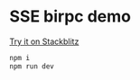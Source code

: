 # SSE birpc demo

[Try it on Stackblitz](https://stackblitz.com/github/hi-ogawa/js-utils/tree/main/packages/tiny-rpc/examples/sse-birpc)

```sh
npm i
npm run dev
```
